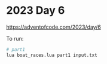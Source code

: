 # 2023 Day 6

https://adventofcode.com/2023/day/6

To run:

```sh
# part1
lua boat_races.lua part1 input.txt
```

